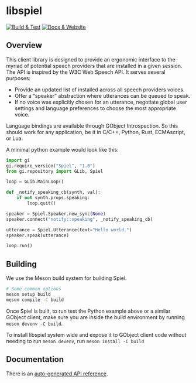 # libspiel

[![ Build & Test ](https://github.com/project-spiel/libspiel/actions/workflows/ci.yml/badge.svg)](https://github.com/project-spiel/libspiel/actions/workflows/ci.yml) [![ Docs & Website ](https://github.com/project-spiel/libspiel/actions/workflows/website.yml/badge.svg)](https://github.com/project-spiel/libspiel/actions/workflows/website.yml)

## Overview

This client library is designed to provide an ergonomic interface to the myriad of potential speech providers that are installed in a given session. The API is inspired by the W3C Web Speech API. It serves several purposes:
* Provide an updated list of installed across all speech providers voices.
* Offer a “speaker” abstraction where utterances can be queued to speak.
* If no voice was explicitly chosen for an utterance, negotiate global user settings and language preferences to choose the most appropriate voice.

Language bindings are available through GObject Introspection. So this should work for any application, be it in C/C++, Python, Rust, ECMAscript, or Lua.

A minimal python example would look like this:
```python
import gi
gi.require_version("Spiel", "1.0")
from gi.repository import GLib, Spiel

loop = GLib.MainLoop()

def _notify_speaking_cb(synth, val):
    if not synth.props.speaking:
        loop.quit()

speaker = Spiel.Speaker.new_sync(None)
speaker.connect("notify::speaking", _notify_speaking_cb)

utterance = Spiel.Utterance(text="Hello world.")
speaker.speak(utterance)

loop.run()

```

## Building

We use the Meson build system for building Spiel.

```sh
# Some common options
meson setup build
meson compile -C build
```

Once Spiel is built, to run test the Python example above or a similar GObject client, make sure you are inside the build environment by running `meson devenv -C build`.

To install libspiel system wide and expose it to GObject client code without needing to run `meson devenv`, run `meson install -C build`

## Documentation

There is an [auto-generated API reference](https://project-spiel.org/libspiel/).